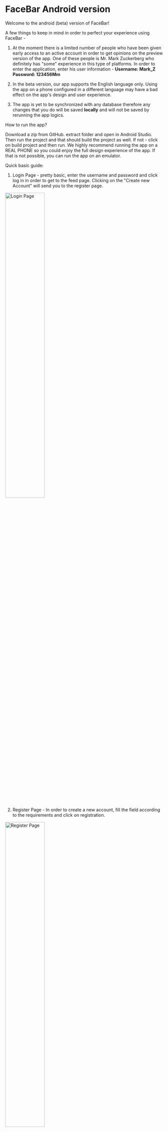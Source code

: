 # FaceBar Android version
Welcome to the android (beta) version of FaceBar!

A few things to keep in mind in order to perfect your experience using FaceBar - 

  1) At the moment there is a limited number of people who have been given early
     access to an active account in order to get opinions on the preview version
     of the app. One of these people is Mr. Mark Zuckerberg who definitely has 
     "some" experience in this type of platforms. 
     In order to enter the application, enter his user information -
     **Username: Mark_Z**
     **Password: 123456Mm**
  
  2)  In the beta version, our app supports the English language only.
      Using the app on a phone configured in a different language may have
      a bad effect on the app's design and user experience.

  3)  The app is yet to be synchronized with any database therefore any changes 
      that you do will be saved **locally** and will not be saved by rerunning 
      the app logics.


How to run the app?

Download a zip from GitHub. extract folder and open in Android Studio.
Then run the project and that should build the project as well. 
If not - click on build project and then run.
We highly recommend running the app on a REAL PHONE so you could enjoy the full 
design experience of the app. If that is not possible, you can run the app on an 
emulator.

Quick basic guide:

1) Login Page - pretty basic, enter the username and password and click log in in order to get to the
   feed page. Clicking on the "Create new Account" will send you to the register page.
   
<img src="https://github.com/NoamLeabo/FaceBar_Android/assets/155389867/33ffaeeb-0b52-4dd7-abd1-0bac70001f92" alt="Login Page" style="height:50%">

2) Register Page - In order to create a new account, fill the field according to the requirements and click on registration.
   
<img src="https://github.com/NoamLeabo/FaceBar_Android/assets/155389867/0dfd5273-83be-4eeb-a4f6-253dbd327b20" alt="Register Page" style="height:50%">

3) Feed Page - 
    1. Log out button.
    2. Open Main Menu button.
    3. Edit post's text button.
    4. Delete post from Feed Page button.
    5. Create a new post button.
   
![FEED](https://github.com/NoamLeabo/FaceBar_Android/assets/155389867/d3fd0d5b-54ad-4425-894e-56233fb93ce3)
